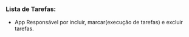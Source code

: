 ### Lista de Tarefas:
- App Responsável por incluir, marcar(execução de tarefas) e excluir tarefas.

